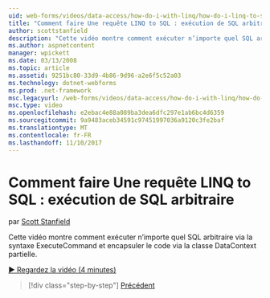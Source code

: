```yaml
---
uid: web-forms/videos/data-access/how-do-i-with-linq/how-do-i-linq-to-sql-executing-arbitrary-sql
title: "Comment faire Une requête LINQ to SQL : exécution de SQL arbitraire | Documents Microsoft"
author: scottstanfield
description: "Cette vidéo montre comment exécuter n’importe quel SQL arbitraire via la syntaxe ExecuteCommand et encapsuler le code via la classe DataContext partielle."
ms.author: aspnetcontent
manager: wpickett
ms.date: 03/13/2008
ms.topic: article
ms.assetid: 9251bc80-33d9-4b86-9d96-a2e6f5c52a03
ms.technology: dotnet-webforms
ms.prod: .net-framework
msc.legacyurl: /web-forms/videos/data-access/how-do-i-with-linq/how-do-i-linq-to-sql-executing-arbitrary-sql
msc.type: video
ms.openlocfilehash: e2ebac4e88a089ba3dea6dfc297e1ab6bc4d6359
ms.sourcegitcommit: 9a9483aceb34591c97451997036a9120c3fe2baf
ms.translationtype: MT
ms.contentlocale: fr-FR
ms.lasthandoff: 11/10/2017
---
```

<a name="how-do-i-linq-to-sql-executing-arbitrary-sql"></a>Comment faire Une requête LINQ to SQL : exécution de SQL arbitraire
====================
par [Scott Stanfield](https://github.com/scottstanfield)

Cette vidéo montre comment exécuter n’importe quel SQL arbitraire via la syntaxe ExecuteCommand et encapsuler le code via la classe DataContext partielle.

[&#9654; Regardez la vidéo (4 minutes)](https://channel9.msdn.com/Blogs/ASP-NET-Site-Videos/how-do-i-linq-to-sql-executing-arbitrary-sql)

>[!div class="step-by-step"]
[Précédent](how-do-i-linq-to-sql-updating-with-stored-procedures.md)
